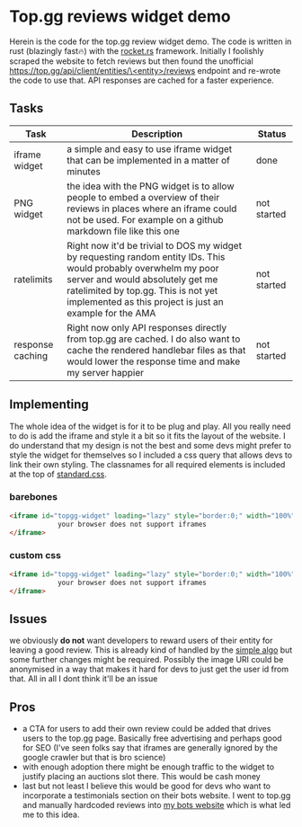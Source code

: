 # Top.gg reviews widget demo
Herein is the code for the top.gg review widget demo. The code is written in rust (blazingly fast🔥) with the [rocket.rs](https://rocket.rs/) framework. Initially I foolishly scraped the website to fetch reviews but then found the unofficial [https://top.gg/api/client/entities/\<entity\>/reviews](https://top.gg/api/client/entities/870715447136366662/reviews) endpoint and re-wrote the code to use that. API responses are cached for a faster experience.

## Tasks
|Task|Description|Status|
|---|---|---|
|iframe widget|a simple and easy to use iframe widget that can be implemented in a matter of minutes|done|
|PNG widget|the idea with the PNG widget is to allow people to embed a overview of their reviews in places where an iframe could not be used. For example on a github markdown file like this one|not started|
|ratelimits|Right now it'd be trivial to DOS my widget by requesting random entity IDs. This would probably overwhelm my poor server and would absolutely get me ratelimited by top.gg. This is not yet implemented as this project is just an example for the AMA|not started|
|response caching|Right now only API responses directly from top.gg are cached. I do also want to cache the rendered handlebar files as that would lower the response time and make my server happier|not started|

## Implementing
The whole idea of the widget is for it to be plug and play. All you really need to do is add the iframe and style it a bit so it fits the layout of the website. I do understand that my design is not the best and some devs might prefer to style the widget for themselves so I included a css query that allows devs to link their own styling. The classnames for all required elements is included at the top of [standard.css](https://github.com/ffamilyfriendly/reviews-widget/blob/main/static/standard.css).


### barebones
```html
<iframe id="topgg-widget" loading="lazy" style="border:0;" width="100%" src="https://widget.familyfriendly.xyz/embed/<bot_id>">
            your browser does not support iframes
</iframe>
```

### custom css
```html
<iframe id="topgg-widget" loading="lazy" style="border:0;" width="100%" src="https://widget.familyfriendly.xyz/embed/<bot_id>?css=https%3A%2F%2Fexample.com%2Fwidget.css">
            your browser does not support iframes
</iframe>
```

## Issues
we obviously __do not__ want developers to reward users of their entity for leaving a good review. This is already kind of handled by the [simple algo](https://github.com/ffamilyfriendly/reviews-widget/blob/main/src/fetcher/fetch.rs#L52C73-L52C73) but some further changes might be required. Possibly the image URI could be anonymised in a way that makes it hard for devs to just get the user id from that. All in all I dont think it'll be an issue

## Pros
* a CTA for users to add their own review could be added that drives users to the top.gg page. Basically free advertising and perhaps good for SEO (I've seen folks say that iframes are generally ignored by the google crawler but that is bro science)
* with enough adoption there might be enough traffic to the widget to justify placing an auctions slot there. This would be cash money 
* last but not least I believe this would be good for devs who want to incorporate a testimonials section on their bots website. I went to top.gg and manually hardcoded reviews into [my bots website](https://threadwatcher.xyz) which is what led me to this idea.